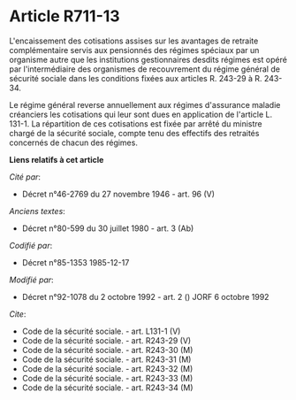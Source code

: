 # Article R711-13

L'encaissement des cotisations assises sur les avantages de retraite complémentaire servis aux pensionnés des régimes
spéciaux par un organisme autre que les institutions gestionnaires desdits régimes est opéré par l'intermédiaire des
organismes de recouvrement du régime général de sécurité sociale dans les conditions fixées aux articles R. 243-29 à R.
243-34. 

Le régime général reverse annuellement aux régimes d'assurance maladie créanciers les cotisations qui leur sont dues en
application de l'article L. 131-1. La répartition de ces cotisations est fixée par arrêté du ministre chargé de la sécurité
sociale, compte tenu des effectifs des retraités concernés de chacun des régimes.

**Liens relatifs à cet article**

_Cité par_:

  - Décret n°46-2769 du 27 novembre 1946 - art. 96 (V)

_Anciens textes_:

  - Décret n°80-599 du 30 juillet 1980 - art. 3 (Ab)

_Codifié par_:

  - Décret n°85-1353 1985-12-17

_Modifié par_:

  - Décret n°92-1078 du 2 octobre 1992 - art. 2 () JORF 6 octobre 1992

_Cite_:

  - Code de la sécurité sociale. - art. L131-1 (V)
  - Code de la sécurité sociale. - art. R243-29 (V)
  - Code de la sécurité sociale. - art. R243-30 (M)
  - Code de la sécurité sociale. - art. R243-31 (M)
  - Code de la sécurité sociale. - art. R243-32 (M)
  - Code de la sécurité sociale. - art. R243-33 (M)
  - Code de la sécurité sociale. - art. R243-34 (M)
